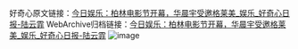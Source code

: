 好奇心原文链接：[今日娱乐：柏林电影节开幕，华晨宇受邀格莱美_娱乐_好奇心日报-陆云霏](https://www.qdaily.com/articles/5975.html)
WebArchive归档链接：[今日娱乐：柏林电影节开幕，华晨宇受邀格莱美_娱乐_好奇心日报-陆云霏](http://web.archive.org/web/20190623165744/https://www.qdaily.com/articles/5975.html)
![image](http://ww3.sinaimg.cn/large/007d5XDply1g3w9bu127zj30u03vpqv5)